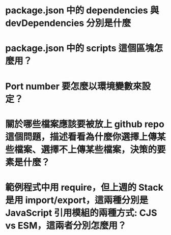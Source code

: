 # package.json 中的 dependencies 與 devDependencies 分別是什麼

# package.json 中的 scripts 這個區塊怎麼用？

# Port number 要怎麼以環境變數來設定？

# 關於哪些檔案應該要被放上 github repo 這個問題，描述看看為什麼你選擇上傳某些檔案、選擇不上傳某些檔案，決策的要素是什麼？

# 範例程式中用 require，但上週的 Stack 是用 import/export，這兩種分別是 JavaScript 引用模組的兩種方式: CJS vs ESM，這兩者分別怎麼用？
